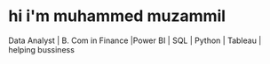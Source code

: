 # hi i'm muhammed muzammil

Data Analyst | B. Com in Finance |Power BI | SQL | Python | Tableau | helping bussiness 
